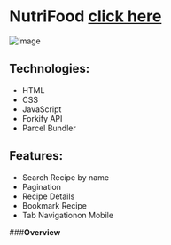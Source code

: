 # **NutriFood** [click here](https://newtfood.netlify.app/)
![image](https://user-images.githubusercontent.com/60948736/113063829-c570d880-916a-11eb-887c-15405d27ea87.png)





## **Technologies**:

- HTML
- CSS
- JavaScript
- Forkify API
- Parcel Bundler

## **Features**:

- Search Recipe by name
- Pagination
- Recipe Details
- Bookmark Recipe
- Tab Navigationon Mobile

###**Overview**
